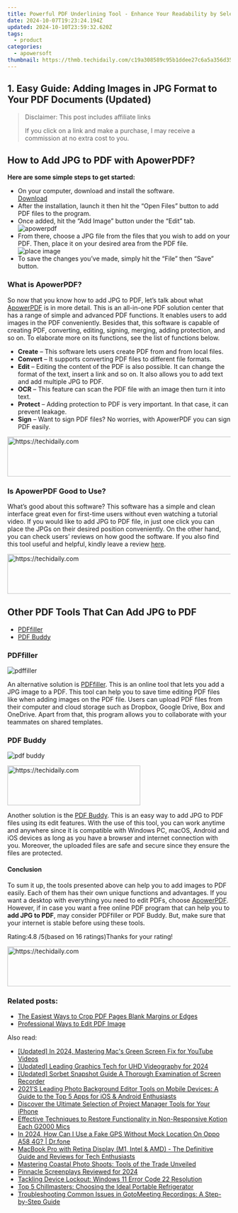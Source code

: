 ```yaml
---
title: Powerful PDF Underlining Tool - Enhance Your Readability by Selectively Coloring Text in PDF Files
date: 2024-10-07T19:23:24.194Z
updated: 2024-10-10T23:59:32.620Z
tags:
  - product
categories:
  - apowersoft
thumbnail: https://thmb.techidaily.com/c19a308589c95b1ddee27c6a5a356d350b91c656d430e8488c37e77595b9f657.jpg
---
```


## 1. Easy Guide: Adding Images in JPG Format to Your PDF Documents (Updated)

>  Disclaimer: This post includes affiliate links
>
>  If you click on a link and make a purchase, I may receive a commission at no extra cost to you.
>

## How to Add JPG to PDF with ApowerPDF?

**Here are some simple steps to get started:**

* On your computer, download and install the software.  
[Download](https://tools.techidaily.com/apowersoft/products/)
* After the installation, launch it then hit the “Open Files” button to add PDF files to the program.
* Once added, hit the “Add Image” button under the “Edit” tab.  
![apowerpdf](https://www.apowersoft.com//webusupload.aoscdn.com/apowercom/wp-content/uploads/2020/07/add-image.jpg.webp)
* From there, choose a JPG file from the files that you wish to add on your PDF. Then, place it on your desired area from the PDF file.  
![place image](https://www.apowersoft.com//webusupload.aoscdn.com/apowercom/wp-content/uploads/2020/07/place-jpg.jpg.webp)
* To save the changes you’ve made, simply hit the “File” then “Save” button.

### What is ApowerPDF?

So now that you know how to add JPG to PDF, let’s talk about what [ApowerPDF](https://tools.techidaily.com/apowersoft/apower-pdf/) is in more detail. This is an all-in-one PDF solution center that has a range of simple and advanced PDF functions. It enables users to add images in the PDF conveniently. Besides that, this software is capable of creating PDF, converting, editing, signing, merging, adding protection, and so on. To elaborate more on its functions, see the list of functions below.

* **Create** – This software lets users create PDF from and from local files.
* **Convert** – It supports converting PDF files to different file formats.
* **Edit**  – Editing the content of the PDF is also possible. It can change the format of the text, insert a link and so on. It also allows you to add text and add multiple JPG to PDF.
* **OCR** – This feature can scan the PDF file with an image then turn it into text.
* **Protect** – Adding protection to PDF is very important. In that case, it can prevent leakage.
* **Sign** – Want to sign PDF files? No worries, with ApowerPDF you can sign PDF easily.

<!-- affiliate ads begin -->
<a href="https://appsumo.8odi.net/c/5597632/2037345/7443" target="_top" id="2037345">
  <img src="//a.impactradius-go.com/display-ad/7443-2037345" border="0" alt="https://techidaily.com" width="728" height="90"/>
</a>
<img height="0" width="0" src="https://appsumo.8odi.net/i/5597632/2037345/7443" style="position:absolute;visibility:hidden;" border="0" />
<!-- affiliate ads end -->

### Is ApowerPDF Good to Use?

What’s good about this software? This software has a simple and clean interface great even for first-time users without even watching a tutorial video. If you would like to add JPG to PDF file, in just one click you can place the JPGs on their desired position conveniently. On the other hand, you can check users’ reviews on how good the software. If you also find this tool useful and helpful, kindly leave a review [here](https://www.g2crowd.com/products/apowerpdf/reviews).

<!-- affiliate ads begin -->
<a href="https://homestyler.sjv.io/c/5597632/1943647/22993" target="_top" id="1943647">
  <img src="//a.impactradius-go.com/display-ad/22993-1943647" border="0" alt="https://techidaily.com" width="728" height="90"/>
</a>
<img height="0" width="0" src="https://homestyler.sjv.io/i/5597632/1943647/22993" style="position:absolute;visibility:hidden;" border="0" />
<!-- affiliate ads end -->

## Other PDF Tools That Can Add JPG to PDF

* [PDFfiller](https://tools.techidaily.com/apowersoft/products/)
* [PDF Buddy](https://tools.techidaily.com/apowersoft/products/)

### PDFfiller

![pdffiller](https://www.apowersoft.com//webusupload.aoscdn.com/apowercom/wp-content/uploads/2020/07/add-image-pdffiller.jpg.webp)

An alternative solution is [PDFfiller](https://www.pdffiller.com/en/categories/add-image.htm). This is an online tool that lets you add a JPG image to a PDF. This tool can help you to save time editing PDF files like when adding images on the PDF file. Users can upload PDF files from their computer and cloud storage such as Dropbox, Google Drive, Box and OneDrive. Apart from that, this program allows you to collaborate with your teammates on shared templates.

### PDF Buddy

![pdf buddy](https://www.apowersoft.com//webusupload.aoscdn.com/apowercom/wp-content/uploads/2020/07/add-jpg-using-pdfbuddy.jpg.webp)

<!-- affiliate ads begin -->
<a href="https://aligracehair.sjv.io/c/5597632/2006928/19272" target="_top" id="2006928">
  <img src="//a.impactradius-go.com/display-ad/19272-2006928" border="0" alt="https://techidaily.com" width="300" height="90"/>
</a>
<img height="0" width="0" src="https://aligracehair.sjv.io/i/5597632/2006928/19272" style="position:absolute;visibility:hidden;" border="0" />
<!-- affiliate ads end -->

Another solution is the [PDF Buddy](https://www.pdfbuddy.com/how-to/add-image-to-pdf). This is an easy way to add JPG to PDF files using its edit features. With the use of this tool, you can work anytime and anywhere since it is compatible with Windows PC, macOS, Android and iOS devices as long as you have a browser and internet connection with you. Moreover, the uploaded files are safe and secure since they ensure the files are protected.

#### Conclusion

To sum it up, the tools presented above can help you to add images to PDF easily. Each of them has their own unique functions and advantages. If you want a desktop with everything you need to edit PDFs, choose [ApowerPDF](https://tools.techidaily.com/apowersoft/apower-pdf/). However, if in case you want a free online PDF program that can help you to **add JPG to PDF**, may consider PDFfiller or PDF Buddy. But, make sure that your internet is stable before using these tools.

Rating:4.8 /5(based on 16 ratings)Thanks for your rating!

<!-- affiliate ads begin -->
<a href="https://aligracehair.sjv.io/c/5597632/2047351/19272" target="_top" id="2047351">
  <img src="//a.impactradius-go.com/display-ad/19272-2047351" border="0" alt="https://techidaily.com" width="728" height="90"/>
</a>
<img height="0" width="0" src="https://aligracehair.sjv.io/i/5597632/2047351/19272" style="position:absolute;visibility:hidden;" border="0" />
<!-- affiliate ads end -->

### Related posts:

* [The Easiest Ways to Crop PDF Pages Blank Margins or Edges](https://tools.techidaily.com/apowersoft/apower-pdf/)
* [Professional Ways to Edit PDF Image](https://tools.techidaily.com/apowersoft/apower-pdf/)

<ins class="adsbygoogle"
     style="display:block"
     data-ad-format="autorelaxed"
     data-ad-client="ca-pub-7571918770474297"
     data-ad-slot="1223367746"></ins>

<ins class="adsbygoogle"
     style="display:block"
     data-ad-client="ca-pub-7571918770474297"
     data-ad-slot="8358498916"
     data-ad-format="auto"
     data-full-width-responsive="true"></ins>

<span class="atpl-alsoreadstyle">Also read:</span>
<div><ul>
<li><a href="https://youtube-blog.techidaily.com/ed-in-2024-mastering-macs-green-screen-fix-for-youtube-videos/"><u>[Updated] In 2024, Mastering Mac's Green Screen Fix for YouTube Videos</u></a></li>
<li><a href="https://fox-cloud.techidaily.com/updated-leading-graphics-tech-for-uhd-videography-for-2024/"><u>[Updated] Leading Graphics Tech for UHD Videography for 2024</u></a></li>
<li><a href="https://screen-sharing-recording.techidaily.com/updated-sorbet-snapshot-guide-a-thorough-examination-of-screen-recorder/"><u>[Updated] Sorbet Snapshot Guide A Thorough Examination of Screen Recorder</u></a></li>
<li><a href="https://discover-exceptional.techidaily.com/2021s-leading-photo-background-editor-tools-on-mobile-devices-a-guide-to-the-top-5-apps-for-ios-and-android-enthusiasts/"><u>2021'S Leading Photo Background Editor Tools on Mobile Devices: A Guide to the Top 5 Apps for iOS & Android Enthusiasts</u></a></li>
<li><a href="https://discover-exceptional.techidaily.com/discover-the-ultimate-selection-of-project-manager-tools-for-your-iphone/"><u>Discover the Ultimate Selection of Project Manager Tools for Your iPhone</u></a></li>
<li><a href="https://sound-issues.techidaily.com/effective-techniques-to-restore-functionality-in-non-responsive-kotion-each-g2000-mics/"><u>Effective Techniques to Restore Functionality in Non-Responsive Kotion Each G2000 Mics</u></a></li>
<li><a href="https://review-topics.techidaily.com/in-2024-how-can-i-use-a-fake-gps-without-mock-location-on-oppo-a58-4g-drfone-by-drfone-virtual-android/"><u>In 2024, How Can I Use a Fake GPS Without Mock Location On Oppo A58 4G? | Dr.fone</u></a></li>
<li><a href="https://buynow-reviews.techidaily.com/1722649409956-macbook-pro-with-retina-display-m1-intel-and-amd-the-definitive-guide-and-reviews-for-tech-enthusiasts/"><u>MacBook Pro with Retina Display (M1, Intel & AMD) - The Definitive Guide and Reviews for Tech Enthusiasts</u></a></li>
<li><a href="https://discover-exceptional.techidaily.com/mastering-coastal-photo-shoots-tools-of-the-trade-unveiled/"><u>Mastering Coastal Photo Shoots: Tools of the Trade Unveiled</u></a></li>
<li><a href="https://extra-guidance.techidaily.com/pinnacle-screenplays-reviewed-for-2024/"><u>Pinnacle Screenplays Reviewed for 2024</u></a></li>
<li><a href="https://windows11.techidaily.com/tackling-device-lockout-windows-11-error-code-22-resolution/"><u>Tackling Device Lockout: Windows 11 Error Code 22 Resolution</u></a></li>
<li><a href="https://tech-renaissance.techidaily.com/top-5-chillmasters-choosing-the-ideal-portable-refrigerator/"><u>Top 5 Chillmasters: Choosing the Ideal Portable Refrigerator</u></a></li>
<li><a href="https://discover-exceptional.techidaily.com/troubleshooting-common-issues-in-gotomeeting-recordings-a-step-by-step-guide/"><u>Troubleshooting Common Issues in GotoMeeting Recordings: A Step-by-Step Guide</u></a></li>
</ul></div>


